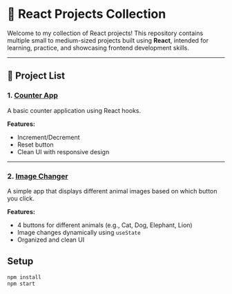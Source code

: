 # 🧠 React Projects Collection

Welcome to my collection of React projects! This repository contains multiple small to medium-sized projects built using **React**, intended for learning, practice, and showcasing frontend development skills.

---

## 📁 Project List

### 1. [Counter App](./my-vite-project-01/)
A basic counter application using React hooks.

**Features:**
- Increment/Decrement
- Reset button
- Clean UI with responsive design

---
### 2. [Image Changer](https://prajwal-source.github.io/React-Projects/)

A simple app that displays different animal images based on which button you click.

**Features:**
- 4 buttons for different animals (e.g., Cat, Dog, Elephant, Lion)
- Image changes dynamically using `useState`
- Organized and clean UI

## Setup

```bash
npm install
npm start

